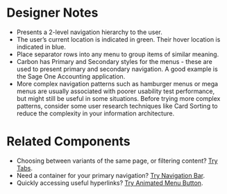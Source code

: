 # Designer Notes
- Presents a 2-level navigation hierarchy to the user.
- The user’s current location is indicated in green. Their hover location is indicated in blue.
- Place separator rows into any menu to group items of similar meaning.
- Carbon has Primary and Secondary styles for the menus - these are used to present primary and secondary navigation. A good example is the Sage One Accounting application.
- More complex navigation patterns such as hamburger menus or mega menus are usually associated with poorer usability test performance, but might still be useful in some situations. Before trying more complex patterns, consider some user research techniques like Card Sorting to reduce the complexity in your information architecture.

# Related Components
- Choosing between variants of the same page, or filtering content? [Try Tabs](/components/tabs "Tabs").
- Need a container for your primary navigation? [Try Navigation Bar](/components/tabs "Navigation Bar").
- Quickly accessing useful hyperlinks? [Try Animated Menu Button](/components/tabs "Animated Menu Button").
